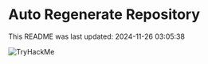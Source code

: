 # Auto Regenerate Repository

This README was last updated: 2024-11-26 03:05:38

 ![TryHackMe](https://tryhackme.com/badge/533634)